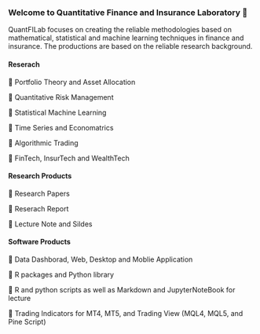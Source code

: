 ### Welcome to Quantitative Finance and Insurance Laboratory 👋

QuantFILab focuses on creating the reliable methodologies based on mathematical, statistical and machine learning techniques in finance and insurance. The productions are based on the reliable research background.


#### Reserach
:small_blue_diamond: Portfolio Theory and Asset Allocation

:small_blue_diamond: Quantitative Risk Management

:small_blue_diamond: Statistical Machine Learning

:small_blue_diamond: Time Series and Economatrics

:small_blue_diamond: Algorithmic Trading

:small_blue_diamond: FinTech, InsurTech and  WealthTech


#### Research Products
:small_blue_diamond: Research Papers

:small_blue_diamond: Reserach Report

:small_blue_diamond: Lecture Note and Sildes

#### Software Products
:small_blue_diamond: Data Dashborad, Web, Desktop and Moblie Application

:small_blue_diamond: R packages and Python library

:small_blue_diamond: R and python scripts as well as Markdown and JupyterNoteBook for lecture

:small_blue_diamond: Trading Indicators for MT4, MT5, and Trading View (MQL4, MQL5, and Pine Script)





<!--
**QuantFILab/QuantFILab** is a ✨ _special_ ✨ repository because its `README.md` (this file) appears on your GitHub profile.

Here are some ideas to get you started:

- 🔭 I’m currently working on ...
- 🌱 I’m currently learning ...
- 👯 I’m looking to collaborate on ...
- 🤔 I’m looking for help with ...
- 💬 Ask me about ...
- 📫 How to reach me: ...
- 😄 Pronouns: ...
- ⚡ Fun fact: ...
-->

